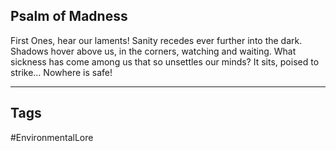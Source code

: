 ## Psalm of Madness
First Ones, hear our laments! Sanity recedes ever further into the dark. Shadows hover above us, in the corners, watching and waiting. What sickness has come among us that so unsettles our minds? It sits, poised to strike... Nowhere is safe!

---
## Tags
#EnvironmentalLore 